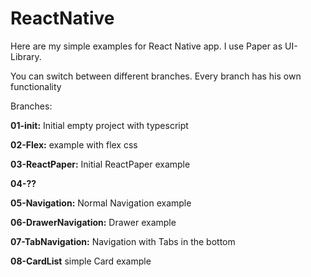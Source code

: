 # ReactNative

Here are my simple examples for React Native app. I use Paper as UI-Library.

You can switch between different branches. Every branch has his own functionality

Branches:

**01-init:** Initial empty project with typescript

**02-Flex:** example with flex css

**03-ReactPaper:** Initial ReactPaper example

**04-??**

**05-Navigation:** Normal Navigation example

**06-DrawerNavigation:** Drawer example

**07-TabNavigation:** Navigation with Tabs in the bottom

**08-CardList** simple Card example
